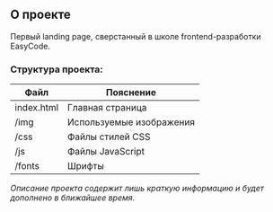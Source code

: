## О проекте

Первый landing page, сверстанный в школе frontend-разработки EasyCode.

### Структура проекта:

| Файл | Пояснение |
| ------ | ------ |
| index.html | Главная страница |
| /img | Используемые изображения |
| /css | Файлы стилей CSS |
| /js | Файлы JavaScript |
| /fonts | Шрифты |

*Описание проекта содержит лишь краткую информацию и будет дополнено в ближайшее время.*